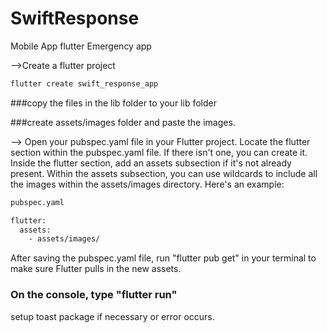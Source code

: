 # SwiftResponse
Mobile App flutter Emergency app

-->Create a flutter project
```bash
flutter create swift_response_app
```
###copy the files in the lib folder to your lib folder

###create assets/images folder and paste the images.

-->
Open your pubspec.yaml file in your Flutter project. Locate the flutter section within the pubspec.yaml file. If there isn't one, you can create it. Inside the flutter section, add an assets subsection if it's not already present. Within the assets subsection, you can use wildcards to include all the images within the assets/images directory. Here's an example:

```bash
pubspec.yaml

flutter:
  assets:
    - assets/images/
```

After saving the pubspec.yaml file, run "flutter pub get" in your terminal to make sure Flutter pulls in the new assets.

### On the console, type "flutter run"

setup toast package if necessary or error occurs.

